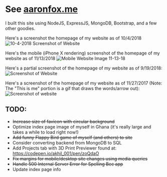 # See [aaronfox.me](http://www.aaronfox.me)

I built this site using NodeJS, ExpressJS, MongoDB, Bootstrap, and a few other goodies.

Here's a screenshot the homepage of my website as of 10/4/2018
![10-4-2018 Screenshot of Website](https://user-images.githubusercontent.com/19690086/46512986-76a98880-c824-11e8-979e-fbb208f102b0.png)

Here's the mobile (iPhone X rendering) screenshot of the homepage of my website as of 11/13/2018
![Mobile Website Image 11-13-18](https://user-images.githubusercontent.com/19690086/48436023-c3e61780-e74b-11e8-9f75-78e786fe28dc.png)

Here's a partial screenshot of the homepage of my website as of 9/19/2018:
![Screenshot of Website](https://user-images.githubusercontent.com/19690086/45729843-6a72c980-bb9c-11e8-9a97-c16b2512b602.png)



Here's a screenshot of the homepage of my website as of 11/27/2017 (Note: The "This is me" portion is a gif that draws the words/arrow out):
![Screenshot of website](https://user-images.githubusercontent.com/19690086/33302274-f15349a0-d3c8-11e7-9d5a-9f45e2cac114.png)

## TODO:
- ~~Increase size of favicon with circular background~~
- Optimize index page image of myself in Ghana (it's really large and takes a while to load right now!)
- ~~Add funny Flappy Bird game of myself (and others) to site~~
- Consider converting backend from MongoDB to SQL
- Add Projects tab with 3D Print Previewer found at: https://codepen.io/akhil_001/pen/zoQdaO
- ~~Fix margins for mobile/desktop site changes using media queries~~
- ~~Handle 500 Internal Server Error for Spelling Bee app~~
- Update index page info 



